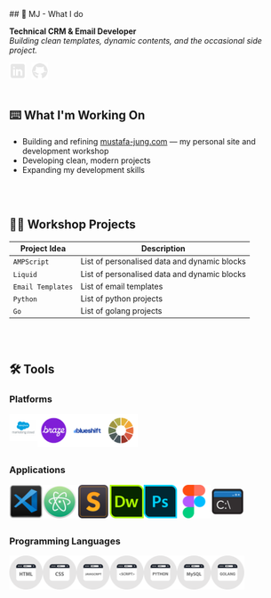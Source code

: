 <!DOCTYPE html>

<html>
  <head>
   <link rel="stylesheet" type="text/css" href="https://github.com/mjgodzilla86/mjgodzilla86/blob/main/style.css">
  </head>
    <body>
      ## 🦖 MJ - What I do

**Technical CRM & Email Developer**  
*Building clean templates, dynamic contents, and the occasional side project.*

<a href="https://www.linkedin.com/in/mustafajung/">
  <img align="left" alt="LinkedIn" width="30px" style="padding-right:10px;" src="images/social-media/linkedin-logo.png"/>
</a>
<a href="https://github.com/mjgodzilla86">
  <img align="left" alt="GitHub" width="30px" style="padding-right:10px;" src="images/social-media/github-logo.png"/>
</a>

<br/>
<br/>
<br/>

## ⌨️ What I'm Working On
- Building and refining [mustafa-jung.com](https://www.mustafa-jung.com) — my personal site and development workshop
- Developing clean, modern projects
- Expanding my development skills

<br/>
<br/>

## 👷‍♂️ Workshop Projects
| Project Idea | Description |
|--------|----------|
| `AMPScript` | List of personalised data and dynamic blocks |
| `Liquid` | List of personalised data and dynamic blocks |
| `Email Templates` | List of email templates |
| `Python` | List of python projects |
| `Go` | List of golang projects |

<br/>
<br/>

## 🛠 Tools  


### Platforms
  
<img align="left" alt="Salesforce Marketing Cloud" width="50px" style="" src="images/social-media/sfmc.png"/>
<img align="left" alt="Braze" width="12%" style="" src="images/social-media/braze.png"/>
<img align="left" alt="Blueshift" width="12%" style="" src="images/social-media/blueshift.png"/>
<img align="left" alt="Litmus" width="12%" style="" src="images/social-media/litmus.png"/> 

<br/>
<br/>
<br/>
<br/>  
  
### Applications

<img align="left" alt="VS Code" width="12%" style="" src="images/social-media/vscode.png"/>
<img align="left" alt="ATOM" width="12%" style="" src="images/social-media/atom.png"/>
<img align="left" alt="Sublime Text" width="12%" style="" src="images/social-media/sublimetext.png"/>
<img align="left" alt="Dreamweaver" width="12%" style="" src="images/social-media/dreamweaver.png"/>
<img align="left" alt="Photoshop" width="12%" style="" src="images/social-media/photoshop.png"/>
<img align="left" alt="Figma" width="12%" style="" src="images/social-media/figma.png"/>
<img align="left" alt="Command Prompt" width="12%" style="" src="images/social-media/commandprompt.png"/>  

<br/>
<br/>
<br/>
<br/>  
  
### Programming Languages

<img align="left" alt="HTML" width="12%" style="" src="images/social-media/html.png"/>
<img align="left" alt="CSS" width="12%" style="" src="images/social-media/css.png"/>
<img align="left" alt="Javascript" width="12%" style="" src="images/social-media/javascript.png"/>
<img align="left" alt="Scripting" width="12%" style="" src="images/social-media/script.png"/>
<img align="left" alt="Python" width="12%" style="" src="images/social-media/python.png"/>
<img align="left" alt="MySQL" width="12%" style="" src="images/social-media/mysql.png"/>
<img align="left" alt="Golang" width="12%" style="" src="images/social-media/golang.png"/>

<br/>
<br/>
<br/>
<br/>



<!---

- 👋 Hi, I’m @mjgodzilla86
- 👀 I’m interested in ...
- 🌱 I’m currently learning new technical skills...
- 💞️ I’m looking to collaborate on ...
- 📫 How to reach me ...
- 😄 Pronouns: ...
- ⚡ Fun fact: ...


mjgodzilla86/mjgodzilla86 is a ✨ special ✨ repository because its `README.md` (this file) appears on your GitHub profile.
You can click the Preview link to take a look at your changes.
--->

</body>
</html>
